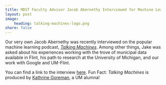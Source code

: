 ```yaml
---
title: MDST Faculty Advisor Jacob Abernethy Interviewed for Machine Learning Podcast!
layout: post
image:
    heading: talking-machines-logo.png
share: false
---
```



Our very own Jacob Abernethy was recently interviewed on the popular machine learning podcast, _[Talking Machines](http://www.thetalkingmachines.com/)_. Among other things, Jake was asked about his experiences working with the trove of municipal data available in Flint, his path to research at the University of Michigan, and our work with Google and UM-Flint. 

You can find a link to the interview [here](http://www.thetalkingmachines.com/blog/2016/7/21/perturb-and-map-and-machine-learning-in-the-flint-water-crisis). Fun Fact: _Talking Machines_ is produced by [Kathrine Goreman](http://www.katherinelgorman.com/), a UM alumna!

